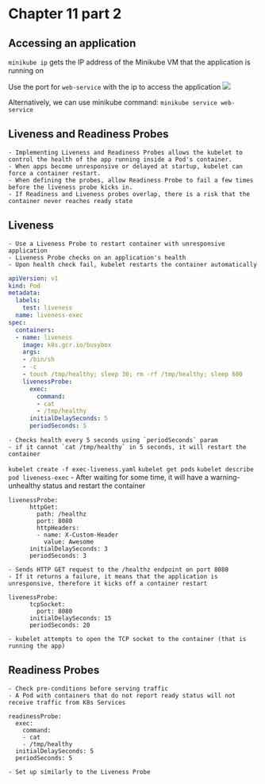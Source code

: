 # Chapter 11 part 2
## Accessing an application
`minikube ip` gets the IP address of the Minikube VM that the application is running on

Use the port for `web-service` with the ip to access the application
![](Chapter%2011%20part%202/Screen%20Shot%202019-09-01%20at%2010.06.38%20AM.png)

Alternatively, we can use minikube command:
`minikube service web-service`

## Liveness and Readiness Probes
	- Implementing Liveness and Readiness Probes allows the kubelet to control the health of the app running inside a Pod's container.
	- When apps become unresponsive or delayed at startup, kubelet can force a container restart.
	- When defining the probes, allow Readiness Probe to fail a few times before the liveness probe kicks in.
	- If Readiness and Liveness probes overlap, there is a risk that the container never reaches ready state

## Liveness
	- Use a Liveness Probe to restart container with unresponsive application
	- Liveness Probe checks on an application's health
	- Upon health check fail, kubelet restarts the container automatically
``` exec-liveness.yaml
apiVersion: v1
kind: Pod
metadata:
  labels:
    test: liveness
  name: liveness-exec
spec:
  containers:
  - name: liveness
    image: k8s.gcr.io/busybox
    args:
    - /bin/sh
    - -c
    - touch /tmp/healthy; sleep 30; rm -rf /tmp/healthy; sleep 600
    livenessProbe:
      exec:
        command:
        - cat
        - /tmp/healthy
      initialDelaySeconds: 5
      periodSeconds: 5
```
	- Checks health every 5 seconds using `periodSeconds` param
	- if it cannot `cat /tmp/healthy` in 5 seconds, it will restart the container
`kubelet create -f exec-liveness.yaml`
`kubelet get pods`
`kubelet describe pod liveness-exec`
	- After waiting for some time, it will have a warning-unhealthy status and restart the container

``` HTTP Liveness Probe Example
livenessProbe:
      httpGet:
        path: /healthz
        port: 8080
        httpHeaders:
        - name: X-Custom-Header
          value: Awesome
      initialDelaySeconds: 3
      periodSeconds: 3
```
	- Sends HTTP GET request to the /healthz endpoint on port 8080
	- If it returns a failure, it means that the application is unresponsive, therefore it kicks off a container restart

```
livenessProbe:
      tcpSocket:
        port: 8080
      initialDelaySeconds: 15
      periodSeconds: 20
```
	- kubelet attempts to open the TCP socket to the container (that is running the app)


## Readiness Probes
	- Check pre-conditions before serving traffic
	- A Pod with containers that do not report ready status will not receive traffic from K8s Services
```
readinessProbe:
  exec:
    command:
    - cat
    - /tmp/healthy
  initialDelaySeconds: 5
  periodSeconds: 5
```
	- Set up similarly to the Liveness Probe
